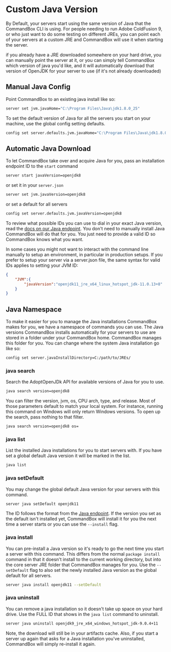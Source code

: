 # Custom Java Version

By Default, your servers start using the same version of Java that the CommandBox CLI is using. For people needing to run Adobe ColdFusion 9, or who just want to do some testing on different JREs, you can point each of your servers at a custom JRE and CommandBox will use it when starting the server.

if you already have a JRE downloaded somewhere on your hard drive, you can manually point the server at it, or you can simply tell CommandBox which version of java you'd like, and it will automatically download that version of OpenJDK for your server to use (if it's not already downloaded)

## Manual Java Config

Point CommandBox to an existing java install like so:

```bash
server set jvm.javaHome="C:\Program Files\Java\jdk1.8.0_25"
```

To set the default version of Java for all the servers you start on your machine, use the global config setting defaults.

```bash
config set server.defaults.jvm.javaHome="C:\Program Files\Java\jdk1.8.0_25"
```

## Automatic Java Download

To let CommandBox take over and acquire Java for you, pass an installation endpoint ID to the `start` command

```bash
server start javaVersion=openjdk8
```

or set it in your `server.json`

```bash
server set jvm.javaVersion=openjdk8
```

or set a default for all servers

```bash
config set server.defaults.jvm.javaVersion=openjdk8
```

To review what possible IDs you can use to dial in your exact Java version, read the [docs on our Java endpoint](../../package-management/code-endpoints/java.md#installation-id). You don't need to manually install Java CommandBox will do that for you. You just need to provide a valid ID so CommandBox knows what you want.

In some cases you might not want to interact with the command line manually to setup an environment, in particular in production setups. If you prefer to setup your server via a server.json file, the same syntax for valid IDs applies to setting your JVM ID:

```json
{
    "JVM":{
        "javaVersion":"openjdk11_jre_x64_linux_hotspot_jdk-11.0.13+8"
    }
}
```

## Java Namespace

To make it easier for you to manage the Java installations CommandBox makes for you, we have a namespace of commands you can use. The Java versions CommandBox installs automatically for your servers to use are stored in a folder under your CommandBox home. CommandBox manages this folder for you. You can change where the system Java installation go like so:

```bash
config set server.javaInstallDirectory=C:/path/to/JREs/
```

### java search

Search the AdoptOpenJDk API for available versions of Java for you to use.

```bash
java search version=openjdk8
```

You can filter the version, jvm, os, CPU arch, type, and release. Most of those parameters default to match your local system. For instance, running this command on Windows will only return Windows versions. To open up the search, pass nothing to that filter.

```bash
java search version=openjdk8 os=
```

### java list

List the installed Java installations for you to start servers with. If you have set a global default Java version it will be marked in the list.

```bash
java list
```

### java setDefault

You may change the global default Java version for your servers with this command.

```bash
server java setDefault openjdk11
```

The ID follows the format from the [Java endpoint](../../package-management/code-endpoints/java.md#installation-id). If the version you set as the default isn't installed yet, CommandBox will install it for you the next time a server starts or you can use the `--install` flag.

### java install

You can pre-install a Java version so it's ready to go the next time you start a server with this command. This differs from the normal `package install` command in that it doesn't install to the current working directory, but into the core server JRE folder that CommandBox manages for you. Use the `--setDefault` flag to also set the newly installed Java version as the global default for all servers.

```bash
server java install openjdk11 --setDefault
```

### java uninstall

You can remove a java installation so it doesn't take up space on your hard drive. Use the FULL ID that shows in the `java list` command to uninstall.

```bash
server java uninstall openjdk9_jre_x64_windows_hotspot_jdk-9.0.4+11
```

Note, the download will still be in your artifacts cache. Also, if you start a server up again that asks for a Java installation you've uninstalled, CommandBox will simply re-install it again.
